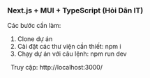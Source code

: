 ### Next.js + MUI + TypeScript (Hỏi Dân IT)


Các bước cần làm:

1. Clone dự án
2. Cài đặt các thư viện cần thiết: npm i
3. Chạy dự án với câu lệnh: npm run dev

 
Truy cập:  http://localhost:3000/